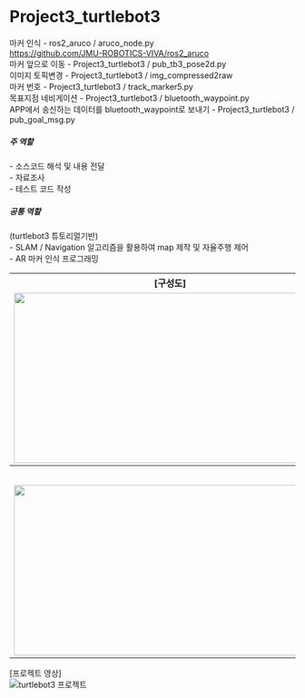 # Project3_turtlebot3

마커 인식	- ros2_aruco / aruco_node.py <br>
https://github.com/JMU-ROBOTICS-VIVA/ros2_aruco <br>
마커 앞으로 이동 - Project3_turtlebot3 / pub_tb3_pose2d.py <br>
이미지 토픽변경	- Project3_turtlebot3 / img_compressed2raw <br>
마커 번호  	- Project3_turtlebot3 / track_marker5.py <br>
목표지점 네비게이션 - Project3_turtlebot3 / bluetooth_waypoint.py <br>
APP에서 송신하는 데이터를 bluetooth_waypoint로 보내기 - Project3_turtlebot3 / pub_goal_msg.py <br>

<h5>주 역할</h5>
- 소스코드 해석 및 내용 전달 <br>
- 자료조사 <br>
- 테스트 코드 작성 <br>

<h5>공통 역할</h5>
(turtlebot3 튜토리얼기반) <br>
- SLAM / Navigation 알고리즘을 활용하여 map 제작 및 자율주행 제어 <br>
- AR 마커 인식 프로그래밍 <br>
 
<table>
  <tr>
    <th>
      [구성도]
    </th>
    <th>
      [구현모습]
    </th>
  </tr> 
  <tr>
    <td>
      <img src="https://user-images.githubusercontent.com/77370836/224692546-ce31f34f-9563-4815-b7b1-38ea10c3dade.png" width="550" height="300">
    </td>
    <td>
      <img src="https://user-images.githubusercontent.com/77370836/224692660-e935e5fe-21e5-4f27-a68a-4d9d803c0c78.png" width="550" height="300">
    </td>
  </tr>
  <tr>
    <th colspan="2">
      [프로젝트 영상]
    </th>
  </tr>
  <tr>
    <td colspan="2">
      <img src="https://user-images.githubusercontent.com/77370836/224596940-4b87ff9f-50c3-4b59-bad4-ab3b9b408a2f.gif" width="550" height="300">
    </td>
  </tr>
</table>

[프로젝트 영상] <br>
![turtlebot3 프로젝트](https://user-images.githubusercontent.com/77370836/224596940-4b87ff9f-50c3-4b59-bad4-ab3b9b408a2f.gif)


